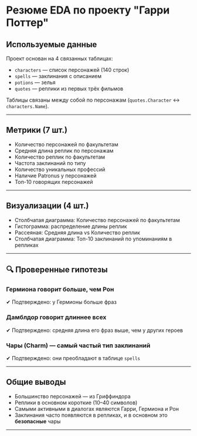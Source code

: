 # Резюме EDA по проекту "Гарри Поттер"

## Используемые данные
Проект основан на 4 связанных таблицах:
- `characters` — список персонажей (140 строк)
- `spells` — заклинания с описанием
- `potions` — зелья
- `quotes` — реплики из первых трёх фильмов

Таблицы связаны между собой по персонажам (`quotes.Character` ↔ `characters.Name`).

---

## Метрики (7 шт.)
- Количество персонажей по факультетам
- Средняя длина реплик по персонажам
- Количество реплик по факультетам
- Частота заклинаний по типу
- Количество уникальных профессий
- Наличие Patronus у персонажей
- Топ-10 говорящих персонажей

---

## Визуализации (4 шт.)
- Столбчатая диаграмма: Количество персонажей по факультетам
- Гистограмма: распределение длины реплик
- Рассеяная: Средняя длина vs Количество реплик
- Столбчатая диаграмма: Топ-10 заклинаний по упоминаниям в репликах

---

## 🔍 Проверенные гипотезы

### Гермиона говорит больше, чем Рон  
✔ Подтверждено: у Гермионы больше фраз

### Дамблдор говорит длиннее всех  
✔ Подтверждено: средняя длина его фраз выше, чем у других героев

### Чары (Charm) — самый частый тип заклинаний  
✔ Подтверждено: они преобладают в таблице `spells`

---

## Общие выводы
- Большинство персонажей — из Гриффиндора
- Реплики в основном короткие (10–40 символов)
- Самыми активными в диалогах являются Гарри, Гермиона и Рон
- Заклинания часто появляются в репликах, и в основном это **безопасные** чары

---

